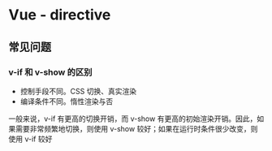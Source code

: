 # Vue - directive

## 常见问题

### v-if 和 v-show 的区别

- 控制手段不同。CSS 切换、真实渲染
- 编译条件不同。惰性渲染与否

一般来说，v-if 有更高的切换开销，而 v-show 有更高的初始渲染开销。因此，如果需要非常频繁地切换，则使用 v-show 较好；如果在运行时条件很少改变，则使用 v-if 较好
